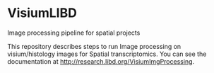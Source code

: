 # VisiumLIBD

Image processing pipeline for spatial projects

This repository describes steps to run Image processing on visium/histology images for Spatial transcriptomics. You can see the documentation at http://research.libd.org/VisiumImgProcessing.
